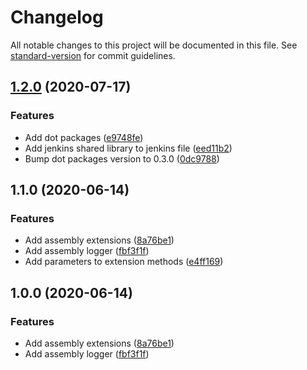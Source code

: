 # Changelog

All notable changes to this project will be documented in this file. See [standard-version](https://github.com/conventional-changelog/standard-version) for commit guidelines.

## [1.2.0](https://github.com/Jandini/Janda.Runtime.Assembly/compare/1.1.0...1.2.0) (2020-07-17)


### Features

* Add dot packages ([e9748fe](https://github.com/Jandini/Janda.Runtime.Assembly/commit/e9748fee0b506a9cab58097b9d685b2bc2118e67))
* Add jenkins shared library to jenkins file ([eed11b2](https://github.com/Jandini/Janda.Runtime.Assembly/commit/eed11b20ce5823722c48020c98809189e9f35967))
* Bump dot packages version to 0.3.0 ([0dc9788](https://github.com/Jandini/Janda.Runtime.Assembly/commit/0dc97886df5a7d91ecaef1ddd1e693cd61890957))

## 1.1.0 (2020-06-14)


### Features

* Add assembly extensions ([8a76be1](https://github.com/Jandini/Janda.Runtime.Assembly/commit/8a76be1f397afd73885167f0f2c6993367df4867))
* Add assembly logger ([fbf3f1f](https://github.com/Jandini/Janda.Runtime.Assembly/commit/fbf3f1f4cddcf02520c973f857047b2462288dd3))
* Add parameters to extension methods ([e4ff169](https://github.com/Jandini/Janda.Runtime.Assembly/commit/e4ff169b887c8ee75918084c8e414dd499597bb7))

## 1.0.0 (2020-06-14)


### Features

* Add assembly extensions ([8a76be1](https://github.com/Jandini/Janda.Runtime.Assembly/commit/8a76be1f397afd73885167f0f2c6993367df4867))
* Add assembly logger ([fbf3f1f](https://github.com/Jandini/Janda.Runtime.Assembly/commit/fbf3f1f4cddcf02520c973f857047b2462288dd3))
